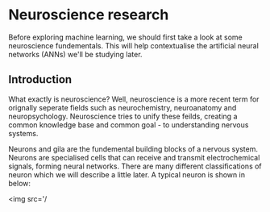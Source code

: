 # Neuroscience research

Before exploring machine learning, we should first take a look at some neuroscience fundementals. This will help contextualise the
artificial neural networks (ANNs) we'll be studying later.


## Introduction

What exactly is neuroscience? Well, neuroscience is a more recent term for orignally seperate fields such as neurochemistry,
neuroanatomy and neuropsychology. Neuroscience tries to unify these feilds, creating a common knowledge base and common goal -
to understanding nervous systems.

Neurons and gila are the fundemental building blocks of a nervous system. Neurons are specialised cells that can receive and
transmit electrochemical signals, forming neural networks. There are many different classifications of neuron which we will
describe a little later. A typical neuron is shown in below:

<img src='/
